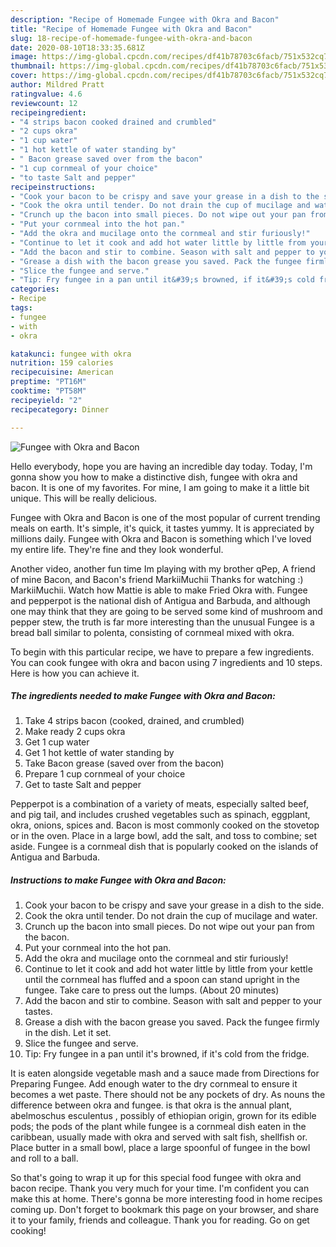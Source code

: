 ```yaml
---
description: "Recipe of Homemade Fungee with Okra and Bacon"
title: "Recipe of Homemade Fungee with Okra and Bacon"
slug: 18-recipe-of-homemade-fungee-with-okra-and-bacon
date: 2020-08-10T18:33:35.681Z
image: https://img-global.cpcdn.com/recipes/df41b78703c6facb/751x532cq70/fungee-with-okra-and-bacon-recipe-main-photo.jpg
thumbnail: https://img-global.cpcdn.com/recipes/df41b78703c6facb/751x532cq70/fungee-with-okra-and-bacon-recipe-main-photo.jpg
cover: https://img-global.cpcdn.com/recipes/df41b78703c6facb/751x532cq70/fungee-with-okra-and-bacon-recipe-main-photo.jpg
author: Mildred Pratt
ratingvalue: 4.6
reviewcount: 12
recipeingredient:
- "4 strips bacon cooked drained and crumbled"
- "2 cups okra"
- "1 cup water"
- "1 hot kettle of water standing by"
- " Bacon grease saved over from the bacon"
- "1 cup cornmeal of your choice"
- "to taste Salt and pepper"
recipeinstructions:
- "Cook your bacon to be crispy and save your grease in a dish to the side."
- "Cook the okra until tender. Do not drain the cup of mucilage and water."
- "Crunch up the bacon into small pieces. Do not wipe out your pan from the bacon."
- "Put your cornmeal into the hot pan."
- "Add the okra and mucilage onto the cornmeal and stir furiously!"
- "Continue to let it cook and add hot water little by little from your kettle until the cornmeal has fluffed and a spoon can stand upright in the fungee. Take care to press out the lumps. (About 20 minutes)"
- "Add the bacon and stir to combine. Season with salt and pepper to your tastes."
- "Grease a dish with the bacon grease you saved. Pack the fungee firmly in the dish. Let it set."
- "Slice the fungee and serve."
- "Tip: Fry fungee in a pan until it&#39;s browned, if it&#39;s cold from the fridge."
categories:
- Recipe
tags:
- fungee
- with
- okra

katakunci: fungee with okra 
nutrition: 159 calories
recipecuisine: American
preptime: "PT16M"
cooktime: "PT58M"
recipeyield: "2"
recipecategory: Dinner

---
```



![Fungee with Okra and Bacon](https://img-global.cpcdn.com/recipes/df41b78703c6facb/751x532cq70/fungee-with-okra-and-bacon-recipe-main-photo.jpg)

Hello everybody, hope you are having an incredible day today. Today, I'm gonna show you how to make a distinctive dish, fungee with okra and bacon. It is one of my favorites. For mine, I am going to make it a little bit unique. This will be really delicious.

Fungee with Okra and Bacon is one of the most popular of current trending meals on earth. It's simple, it's quick, it tastes yummy. It is appreciated by millions daily. Fungee with Okra and Bacon is something which I've loved my entire life. They're fine and they look wonderful.

Another video, another fun time Im playing with my brother qPep, A friend of mine Bacon, and Bacon&#39;s friend MarkiiMuchii Thanks for watching :) MarkiiMuchii. Watch how Mattie is able to make Fried Okra with. Fungee and pepperpot is the national dish of Antigua and Barbuda, and although one may think that they are going to be served some kind of mushroom and pepper stew, the truth is far more interesting than the unusual Fungee is a bread ball similar to polenta, consisting of cornmeal mixed with okra.


To begin with this particular recipe, we have to prepare a few ingredients. You can cook fungee with okra and bacon using 7 ingredients and 10 steps. Here is how you can achieve it.

<!--inarticleads1-->

##### The ingredients needed to make Fungee with Okra and Bacon:

1. Take 4 strips bacon (cooked, drained, and crumbled)
1. Make ready 2 cups okra
1. Get 1 cup water
1. Get 1 hot kettle of water standing by
1. Take  Bacon grease (saved over from the bacon)
1. Prepare 1 cup cornmeal of your choice
1. Get to taste Salt and pepper


Pepperpot is a combination of a variety of meats, especially salted beef, and pig tail, and includes crushed vegetables such as spinach, eggplant, okra, onions, spices and. Bacon is most commonly cooked on the stovetop or in the oven. Place in a large bowl, add the salt, and toss to combine; set aside. Fungee is a cornmeal dish that is popularly cooked on the islands of Antigua and Barbuda. 

<!--inarticleads2-->

##### Instructions to make Fungee with Okra and Bacon:

1. Cook your bacon to be crispy and save your grease in a dish to the side.
1. Cook the okra until tender. Do not drain the cup of mucilage and water.
1. Crunch up the bacon into small pieces. Do not wipe out your pan from the bacon.
1. Put your cornmeal into the hot pan.
1. Add the okra and mucilage onto the cornmeal and stir furiously!
1. Continue to let it cook and add hot water little by little from your kettle until the cornmeal has fluffed and a spoon can stand upright in the fungee. Take care to press out the lumps. (About 20 minutes)
1. Add the bacon and stir to combine. Season with salt and pepper to your tastes.
1. Grease a dish with the bacon grease you saved. Pack the fungee firmly in the dish. Let it set.
1. Slice the fungee and serve.
1. Tip: Fry fungee in a pan until it&#39;s browned, if it&#39;s cold from the fridge.


It is eaten alongside vegetable mash and a sauce made from Directions for Preparing Fungee. Add enough water to the dry cornmeal to ensure it becomes a wet paste. There should not be any pockets of dry. As nouns the difference between okra and fungee. is that okra is the annual plant, abelmoschus esculentus , possibly of ethiopian origin, grown for its edible pods; the pods of the plant while fungee is a cornmeal dish eaten in the caribbean, usually made with okra and served with salt fish, shellfish or. Place butter in a small bowl, place a large spoonful of fungee in the bowl and roll to a ball. 

So that's going to wrap it up for this special food fungee with okra and bacon recipe. Thank you very much for your time. I'm confident you can make this at home. There's gonna be more interesting food in home recipes coming up. Don't forget to bookmark this page on your browser, and share it to your family, friends and colleague. Thank you for reading. Go on get cooking!
